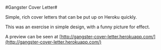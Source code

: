 #Gangster Cover Letter#

Simple, rich cover letters that can be put up on Heroku quickly.

This was an exercise in simple design, with a funny picture for effect.

A preview can be seen at [http://gangster-cover-letter.herokuapp.com/](http://gangster-cover-letter.herokuapp.com/)
